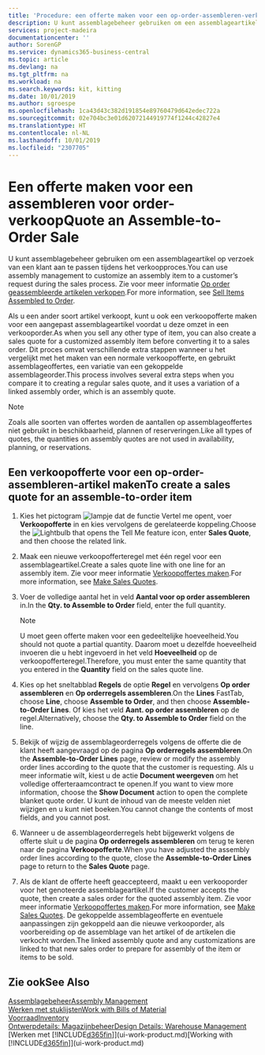 ```yaml
---
title: 'Procedure: een offerte maken voor een op-order-assembleren-verkoop | Microsoft Docs'
description: U kunt assemblagebeheer gebruiken om een assemblageartikel op verzoek van een klant aan te passen tijdens het verkoopproces.
services: project-madeira
documentationcenter: ''
author: SorenGP
ms.service: dynamics365-business-central
ms.topic: article
ms.devlang: na
ms.tgt_pltfrm: na
ms.workload: na
ms.search.keywords: kit, kitting
ms.date: 10/01/2019
ms.author: sgroespe
ms.openlocfilehash: 1ca43d43c382d191854e89760479d642edec722a
ms.sourcegitcommit: 02e704bc3e01d62072144919774f1244c42827e4
ms.translationtype: HT
ms.contentlocale: nl-NL
ms.lasthandoff: 10/01/2019
ms.locfileid: "2307705"
---
```

# <a name="quote-an-assemble-to-order-sale"></a><span data-ttu-id="ee1d3-103">Een offerte maken voor een assembleren voor order-verkoop</span><span class="sxs-lookup"><span data-stu-id="ee1d3-103">Quote an Assemble-to-Order Sale</span></span>
<span data-ttu-id="ee1d3-104">U kunt assemblagebeheer gebruiken om een assemblageartikel op verzoek van een klant aan te passen tijdens het verkoopproces.</span><span class="sxs-lookup"><span data-stu-id="ee1d3-104">You can use assembly management to customize an assembly item to a customer’s request during the sales process.</span></span> <span data-ttu-id="ee1d3-105">Zie voor meer informatie [Op order geassembleerde artikelen verkopen](assembly-how-to-sell-items-assembled-to-order.md).</span><span class="sxs-lookup"><span data-stu-id="ee1d3-105">For more information, see [Sell Items Assembled to Order](assembly-how-to-sell-items-assembled-to-order.md).</span></span>  

<span data-ttu-id="ee1d3-106">Als u een ander soort artikel verkoopt, kunt u ook een verkoopofferte maken voor een aangepast assemblageartikel voordat u deze omzet in een verkooporder.</span><span class="sxs-lookup"><span data-stu-id="ee1d3-106">As when you sell any other type of item, you can also create a sales quote for a customized assembly item before converting it to a sales order.</span></span> <span data-ttu-id="ee1d3-107">Dit proces omvat verschillende extra stappen wanneer u het vergelijkt met het maken van een normale verkoopofferte, en gebruikt assemblageoffertes, een variatie van een gekoppelde assemblageorder.</span><span class="sxs-lookup"><span data-stu-id="ee1d3-107">This process involves several extra steps when you compare it to creating a regular sales quote, and it uses a variation of a linked assembly order, which is an assembly quote.</span></span>

> [!NOTE]  
>  <span data-ttu-id="ee1d3-108">Zoals alle soorten van offertes worden de aantallen op assemblageoffertes niet gebruikt in beschikbaarheid, plannen of reserveringen.</span><span class="sxs-lookup"><span data-stu-id="ee1d3-108">Like all types of quotes, the quantities on assembly quotes are not used in availability, planning, or reservations.</span></span>  

## <a name="to-create-a-sales-quote-for-an-assemble-to-order-item"></a><span data-ttu-id="ee1d3-109">Een verkoopofferte voor een op-order-assembleren-artikel maken</span><span class="sxs-lookup"><span data-stu-id="ee1d3-109">To create a sales quote for an assemble-to-order item</span></span>  
1.  <span data-ttu-id="ee1d3-110">Kies het pictogram ![lampje dat de functie Vertel me opent](media/ui-search/search_small.png "Vertel me wat u wilt doen"), voer **Verkoopofferte** in en kies vervolgens de gerelateerde koppeling.</span><span class="sxs-lookup"><span data-stu-id="ee1d3-110">Choose the ![Lightbulb that opens the Tell Me feature](media/ui-search/search_small.png "Tell me what you want to do") icon, enter **Sales Quote**, and then choose the related link.</span></span>  
2.  <span data-ttu-id="ee1d3-111">Maak een nieuwe verkoopofferteregel met één regel voor een assemblageartikel.</span><span class="sxs-lookup"><span data-stu-id="ee1d3-111">Create a sales quote line with one line for an assembly item.</span></span> <span data-ttu-id="ee1d3-112">Zie voor meer informatie [Verkoopoffertes maken](sales-how-make-offers.md).</span><span class="sxs-lookup"><span data-stu-id="ee1d3-112">For more information, see [Make Sales Quotes](sales-how-make-offers.md).</span></span>  
3.  <span data-ttu-id="ee1d3-113">Voer de volledige aantal het in veld **Aantal voor op order assembleren** in.</span><span class="sxs-lookup"><span data-stu-id="ee1d3-113">In the **Qty. to Assemble to Order** field, enter the full quantity.</span></span>

    > [!NOTE]  
    >  <span data-ttu-id="ee1d3-114">U moet geen offerte maken voor een gedeeltelijke hoeveelheid.</span><span class="sxs-lookup"><span data-stu-id="ee1d3-114">You should not quote a partial quantity.</span></span> <span data-ttu-id="ee1d3-115">Daarom moet u dezelfde hoeveelheid invoeren die u hebt ingevoerd in het veld **Hoeveelheid** op de verkoopofferteregel.</span><span class="sxs-lookup"><span data-stu-id="ee1d3-115">Therefore, you must enter the same quantity that you entered in the **Quantity** field on the sales quote line.</span></span>  

4.  <span data-ttu-id="ee1d3-116">Kies op het sneltabblad **Regels** de optie **Regel** en vervolgens **Op order assembleren** en **Op orderregels assembleren**.</span><span class="sxs-lookup"><span data-stu-id="ee1d3-116">On the **Lines** FastTab, choose **Line**, choose **Assemble to Order**, and then choose **Assemble-to-Order Lines**.</span></span> <span data-ttu-id="ee1d3-117">Of kies het veld **Aant. op order assembleren** op de regel.</span><span class="sxs-lookup"><span data-stu-id="ee1d3-117">Alternatively, choose the **Qty. to Assemble to Order** field on the line.</span></span>  
5.  <span data-ttu-id="ee1d3-118">Bekijk of wijzig de assemblageorderregels volgens de offerte die de klant heeft aangevraagd op de pagina **Op orderregels assembleren**.</span><span class="sxs-lookup"><span data-stu-id="ee1d3-118">On the **Assemble-to-Order Lines** page, review or modify the assembly order lines according to the quote that the customer is requesting.</span></span> <span data-ttu-id="ee1d3-119">Als u meer informatie wilt, kiest u de actie **Document weergeven** om het volledige offerteraamcontract te openen.</span><span class="sxs-lookup"><span data-stu-id="ee1d3-119">If you want to view more information, choose the **Show Document** action to open the complete blanket quote order.</span></span> <span data-ttu-id="ee1d3-120">U kunt de inhoud van de meeste velden niet wijzigen en u kunt niet boeken.</span><span class="sxs-lookup"><span data-stu-id="ee1d3-120">You cannot change the contents of most fields, and you cannot post.</span></span>  
6.  <span data-ttu-id="ee1d3-121">Wanneer u de assemblageorderregels hebt bijgewerkt volgens de offerte sluit u de pagina **Op orderregels assembleren** om terug te keren naar de pagina **Verkoopofferte**.</span><span class="sxs-lookup"><span data-stu-id="ee1d3-121">When you have adjusted the assembly order lines according to the quote, close the **Assemble-to-Order Lines** page to return to the **Sales Quote** page.</span></span>  
7.  <span data-ttu-id="ee1d3-122">Als de klant de offerte heeft geaccepteerd, maakt u een verkooporder voor het genoteerde assemblageartikel.</span><span class="sxs-lookup"><span data-stu-id="ee1d3-122">If the customer accepts the quote, then create a sales order for the quoted assembly item.</span></span> <span data-ttu-id="ee1d3-123">Zie voor meer informatie [Verkoopoffertes maken](sales-how-make-offers.md).</span><span class="sxs-lookup"><span data-stu-id="ee1d3-123">For more information, see [Make Sales Quotes](sales-how-make-offers.md).</span></span> <span data-ttu-id="ee1d3-124">De gekoppelde assemblageofferte en eventuele aanpassingen zijn gekoppeld aan die nieuwe verkooporder, als voorbereiding op de assemblage van het artikel of de artikelen die verkocht worden.</span><span class="sxs-lookup"><span data-stu-id="ee1d3-124">The linked assembly quote and any customizations are linked to that new sales order to prepare for assembly of the item or items to be sold.</span></span>  

## <a name="see-also"></a><span data-ttu-id="ee1d3-125">Zie ook</span><span class="sxs-lookup"><span data-stu-id="ee1d3-125">See Also</span></span>  
[<span data-ttu-id="ee1d3-126">Assemblagebeheer</span><span class="sxs-lookup"><span data-stu-id="ee1d3-126">Assembly Management</span></span>](assembly-assemble-items.md)  
[<span data-ttu-id="ee1d3-127">Werken met stuklijsten</span><span class="sxs-lookup"><span data-stu-id="ee1d3-127">Work with Bills of Material</span></span>](inventory-how-work-BOMs.md)  
[<span data-ttu-id="ee1d3-128">Voorraad</span><span class="sxs-lookup"><span data-stu-id="ee1d3-128">Inventory</span></span>](inventory-manage-inventory.md)  
[<span data-ttu-id="ee1d3-129">Ontwerpdetails: Magazijnbeheer</span><span class="sxs-lookup"><span data-stu-id="ee1d3-129">Design Details: Warehouse Management</span></span>](design-details-warehouse-management.md)  
<span data-ttu-id="ee1d3-130">[Werken met [!INCLUDE[d365fin](includes/d365fin_md.md)]](ui-work-product.md)</span><span class="sxs-lookup"><span data-stu-id="ee1d3-130">[Working with [!INCLUDE[d365fin](includes/d365fin_md.md)]](ui-work-product.md)</span></span>
